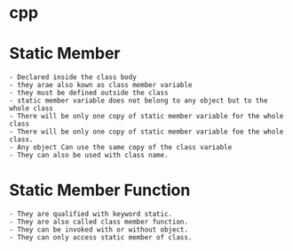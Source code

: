 # cpp
# Static Member
    - Declared inside the class body
    - they arae also kown as class member variable
    - they must be defined outside the class
    - static member variable does not belong to any object but to the whole class
    - There will be only one copy of static member variable for the whole class
    - There will be only one copy of static member variable foe the whole class.
    - Any object Can use the same copy of the class variable
    - They can also be used with class name.

# Static Member Function
    - They are qualified with keyword static.
    - They are also called class member function.
    - They can be invoked with or without object.
    - They can only access static member of class.